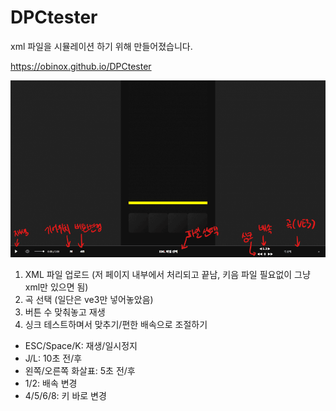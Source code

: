 # DPCtester

xml 파일을 시뮬레이션 하기 위해 만들어졌습니다.

https://obinox.github.io/DPCtester

![alt text](image.png)

1. XML 파일 업로드 (저 페이지 내부에서 처리되고 끝남, 키음 파일 필요없이 그냥 xml만 있으면 됨)
2. 곡 선택 (일단은 ve3만 넣어놓았음)
3. 버튼 수 맞춰놓고 재생
4. 싱크 테스트하며서 맞추기/편한 배속으로 조절하기

-   ESC/Space/K: 재생/일시정지
-   J/L: 10초 전/후
-   왼쪽/오른쪽 화살표: 5초 전/후
-   1/2: 배속 변경
-   4/5/6/8: 키 바로 변경
